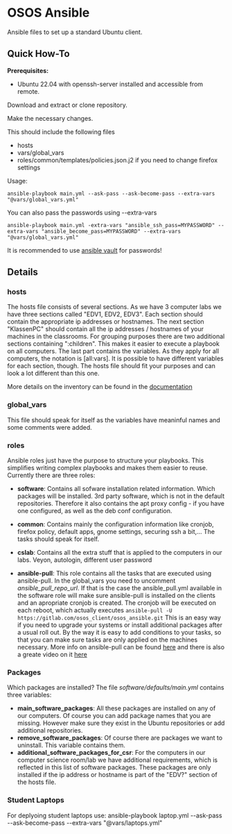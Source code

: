 # OSOS Ansible

Ansible files to set up a standard Ubuntu client.

## **Quick How-To**

**Prerequisites:** 

 - Ubuntu 22.04 with openssh-server installed and accessible from remote.


Download and extract or clone repository.

Make the necessary changes.

This should include the following files

- hosts
- vars/global_vars 
- roles/common/templates/policies.json.j2 if you need to change firefox settings


Usage:

~~~
ansible-playbook main.yml --ask-pass --ask-become-pass --extra-vars "@vars/global_vars.yml"
~~~

You can also pass the passwords using --extra-vars

~~~
ansible-playbook main.yml -extra-vars "ansible_ssh_pass=MYPASSWORD" --extra-vars "ansible_become_pass=MYPASSWORD" --extra-vars "@vars/global_vars.yml"
~~~

It is recommended to use [ansible vault](https://docs.ansible.com/ansible/latest/user_guide/vault.html) for passwords!

## Details
### hosts 
The hosts file consists of several sections. As we have 3 computer labs we have three sections called "EDV1, EDV2, EDV3".
Each section should contain the appropriate ip addresses or hostnames. 
The next section "KlassenPC" should contain all the ip addresses / hostnames of your machines in the classrooms. 
For grouping purposes there are two additional sections containing ":children". This makes it easier to execute a playbook on all computers.
The last part contains the variables. As they apply for all computers, the notation is \[all:vars\].
It is possible to have different variables for each section, though.
The hosts file should fit your purposes and can look a lot different than this one.

More details on the inventory can be found in the [documentation](https://docs.ansible.com/ansible/latest/user_guide/intro_inventory.html) 

### global_vars
This file should speak for itself as the variables have meaninful names and some comments were added.

### roles 
Ansible roles just have the purpose to structure your playbooks. This simplifies writing complex playbooks and makes them easier to reuse. Currently there are three roles:
- **software**:
    Contains all sofware installation related information. Which packages will be installed. 3rd party software, which is not in the default repositories. Therefore it also contains the apt proxy config - if you have one configured, as well as the deb conf configuration.
- **common**: 
  Contains mainly the configuration information like cronjob, firefox policy, default apps, gnome settings, securing ssh a bit,... The tasks should speak for itself. 
- **cslab**: 
  Contains all the extra stuff that is applied to the computers in our labs. Veyon, autologin, different user password

- **ansible-pull**:
This role contains all the tasks that are executed using ansible-pull. In the global_vars you need to uncomment _ansible_pull_repo_url_. If that is the case the ansible_pull.yml available in the software role will make sure ansible-pull is installed on the clients and an apropriate cronjob is created. The cronjob will be executed on each reboot, which actually executes 
`ansible-pull -U https://gitlab.com/osos_client/osos_ansible.git`
This is an easy way if you need to upgrade your systems or install additional packages after a usual roll out. By the way it is easy to add conditions to your tasks, so that you can make sure tasks are only applied on the machines necessary.
More info on ansible-pull can be found [here](https://docs.ansible.com/ansible/latest/cli/ansible-pull.html) and there is also a greate video on it [here](https://www.youtube.com/watch?v=sn1HQq_GFNE)


### Packages
Which packages are installed?
The file _software/defaults/main.yml_ contains three variables:
- **main_software_packages**: 
All these packages are installed on any of our computers. Of course you can add package names that you are missing. However make sure they exist in the Ubuntu repositories or add additional repositories.
- **remove_software_packages**: 
Of course there are packages we want to uninstall. This variable contains them.
- **additional_software_packages_for_csr**: 
For the computers in our computer science room/lab we have additional requirements, which is reflected in this list of software packages. These packages are only installed if the ip address or hostname is part of the "EDV?" section of the hosts file.

### Student Laptops
For deplyoing student laptops use:
ansible-playbook laptop.yml --ask-pass --ask-become-pass --extra-vars "@vars/laptops.yml"
